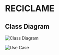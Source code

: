 # RECICLAME
## Class Diagram
![Class Diagram](https://images-ext-1.discordapp.net/external/AtmWb_t3gO-2vlzQanvWYWnMQmRzoMts1VwaHYjM5FI/http/www.plantuml.com/plantuml/png/hLHDYnf143qxlwBmk6J13JbaHOQDveE08GiIGavITbUqiQTxgAvPCKl-UwRHwHvqoCcJrgl7g-fNJv-284jJsIBiZQkHiG9T6tWxcVGGPJ643o9iDetGP-zaPVuGlB-YCFj3QZzUjbFdeI_klAP0DJpsGKQtZ-2xIR4pcY08CNavrdGf2g_5Q8vglsNVEBtmrZFyt1cXAtWs-n68onAMPhkJP-Fs0vI5TuB6PTxSDaDIp-nrewHZVM4YDq3xXa9iq7QyNsIjFnG005VSQ4tBMx2fWXyIMtg5Ohphn5PeA--6bwk9vHY9-49E4nT_Y-BaLpG1EYzQyrR2nctXTsEjmueIG1KQcweQGpXurWd05nJaL2eZnsBqrGbjYQ7sGT2kbTUKmQ0yj-L750B5X49w_TsTWQRM2TXuRmaTaCEDfRnvztxeM_7Q2lYcvO5j4MaqlSc8Tzi8zJIwWq2-JT-5v41Nh3-jKgqfA3Prd3k4HMeUb884lL3TSjHeQOB0xDGipsQjbH538QznpcaExEqtc2F7GvTGdqQiDoVWSiFQA6cuTuikff0JUyFrufppes7yC8RxUnZVZLC0fg1ELmbGPjvTv4LwljyKTZZ0YH_TrXqb_gPw6YcmKx3n6q49HGhWy2oC_mzHAs7_rIkUoEccily0?width=866&height=911)

![Use Case](http://www.plantuml.com/plantuml/png/TP2zwjj04CJxUuf5JPB2HVnXGn27ZPiKhc9CwlLg9HqvxOdxS30XxvwJ8oCR_hfgTcVcnx7x4D77r5bbkOuG7NZJj14guvcYSQAGelDGN0Bx0ihoU-fGj0OCK9DIGmgbiGndzZT3d2C_-VgSjFwZ059Wmi1G759iMQ8X7D3m-UGQC0APVpQDGEg_50FuSjoflo_e7qo6B7O3_D3tMiCRzUGoZo7dxsIDD70r4aRGrzVWcL30HEv2tZs2wCbLGnKhzcDb-LevMWp1r7VelQiInITtzHPgcNv1R1c4VmV0gqiHM6x6E-bO8g1Kq_T6mlgTWDBm0u5zRyS3VGfWypvXmsDfCrFAEm_M_Q-DsMs-ONurmMAXXrDCSZd9rIJNaznCSgjKxex33hwLfH6ogMAjLIRD6UivOpDdR3yszYnLwkm_)
